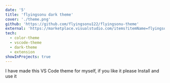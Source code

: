 ```yaml
---
date: '5'
title: 'flyingsonu dark theme'
cover: './theme.png'
github: 'https://github.com/flyingsonu122/flyingsonu-theme'
external: 'https://marketplace.visualstudio.com/items?itemName=flyingsonu.flyingsonu-dark'
tech:
  - color-theme
  - vscode-theme
  - dark-theme
  - extension
showInProjects: true
---
```


I have made this VS Code theme for myself, if you like it please Install and use it
